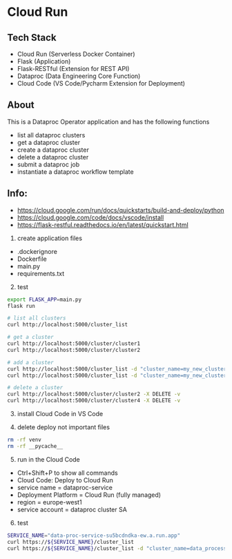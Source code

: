 # Cloud Run

## Tech Stack
- Cloud Run (Serverless Docker Container)
- Flask (Application)
- Flask-RESTful (Extension for REST API)
- Dataproc (Data Engineering Core Function)
- Cloud Code (VS Code/Pycharm Extension for Deployment)


## About
This is a Dataproc Operator application and has the following functions
- list all dataproc clusters
- get a dataproc cluster
- create a dataproc cluster
- delete a dataproc cluster
- submit a dataproc job
- instantiate a dataproc workflow template

## Info: 
- https://cloud.google.com/run/docs/quickstarts/build-and-deploy/python
- https://cloud.google.com/code/docs/vscode/install
- https://flask-restful.readthedocs.io/en/latest/quickstart.html

1. create application files
- .dockerignore
- Dockerfile
- main.py
- requirements.txt

2. test
```bash
export FLASK_APP=main.py
flask run

# list all clusters
curl http://localhost:5000/cluster_list

# get a cluster
curl http://localhost:5000/cluster/cluster1
curl http://localhost:5000/cluster/cluster2

# add a cluster
curl http://localhost:5000/cluster_list -d "cluster_name=my_new_cluster_1" -X POST -v
curl http://localhost:5000/cluster_list -d "cluster_name=my_new_cluster_2" -X POST -v

# delete a cluster
curl http://localhost:5000/cluster/cluster2 -X DELETE -v
curl http://localhost:5000/cluster/cluster4 -X DELETE -v
```
3. install Cloud Code in VS Code

4. delete deploy not important files 
```bash
rm -rf venv
rm -rf __pycache__
```

5. run in the Cloud Code 
- Ctrl+Shift+P to show all commands 
- Cloud Code: Deploy to Cloud Run
- service name = dataproc-service
- Deployment Platform = Cloud Run (fully managed)
- region = europe-west1
- service account = dataproc cluster SA

6. test
```bash
SERVICE_NAME="data-proc-service-su5bcdndka-ew.a.run.app"
curl https://${SERVICE_NAME}/cluster_list
curl https://${SERVICE_NAME}/cluster_list -d "cluster_name=data_processing_cluster12345" -X POST -v
```